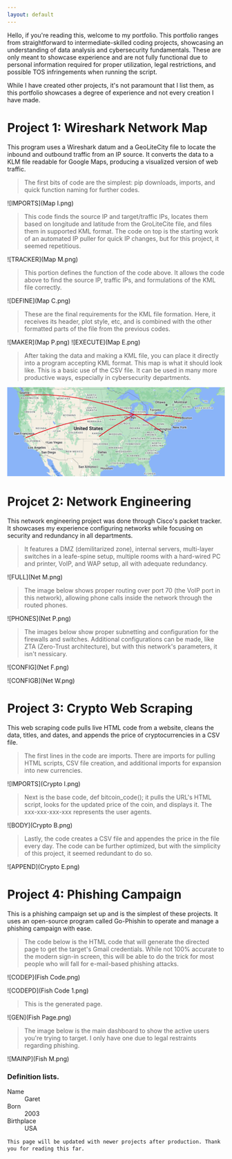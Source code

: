 ```yaml
---
layout: default
---
```


  Hello, if you're reading this, welcome to my portfolio. This portfolio ranges from straightforward to intermediate-skilled coding projects, showcasing an understanding of data analysis and cybersecurity fundamentals. These are only meant to showcase experience and are not fully functional due to personal information required for proper utilization, legal restrictions, and possible TOS infringements when running the script. 

  While I have created other projects, it's not paramount that I list them, as this portfolio showcases a degree of experience and not every creation I have made. 

# Project 1: Wireshark Network Map

  This program uses a Wireshark datum and a GeoLiteCity file to locate the inbound and outbound traffic from an IP source. It converts the data to a KLM file readable for Google Maps, producing a visualized version of web traffic. 

> The first bits of code are the simplest: pip downloads, imports, and quick function naming for further codes. 

![IMPORTS](Map I.png)

> This code finds the source IP and target/traffic IPs, locates them based on longitude and latitude from the GroLiteCite file, and files them in supported KML format. The code on top is the starting work of an automated IP puller for quick IP changes, but for this project, it seemed repetitious.

![TRACKER](Map M.png)

> This portion defines the function of the code above. It allows the code above to find the source IP, traffic IPs, and formulations of the KML file correctly. 

![DEFINE](Map C.png)

> These are the final requirements for the KML file formation. Here, it receives its header, plot style, etc, and is combined with the other formatted parts of the file from the previous codes. 

![MAKER](Map P.png)
![EXECUTE](Map E.png)

> After taking the data and making a KML file, you can place it directly into a program accepting KML format. This map is what it should look like. This is a basic use of the CSV file. It can be used in many more productive ways, especially in cybersecurity departments.

![MAP](Map.png)

# Projcet 2: Network Engineering

  This network engineering project was done through Cisco's packet tracker. It showcases my experience configuring networks while focusing on security and redundancy in all departments. 
  
> It features a DMZ (demilitarized zone), internal servers, multi-layer switches in a leafe-spine setup, multiple rooms with a hard-wired PC and printer, VoIP, and WAP setup, all with adequate redundancy. 

![FULL](Net M.png)

> The image below shows proper routing over port 70 (the VoIP port in this network), allowing phone calls inside the network through the routed phones.

![PHONES](Net P.png)

> The images below show proper subnetting and configuration for the firewalls and switches. Additional configurations can be made, like ZTA (Zero-Trust architecture), but with this network's parameters, it isn't nessicary. 

![CONFIG](Net F.png)

![CONFIGB](Net W.png)

# Project 3: Crypto Web Scraping

  This web scraping code pulls live HTML code from a website, cleans the data, titles, and dates, and appends the price of cryptocurrencies in a CSV file.

> The first lines in the code are imports. There are imports for pulling HTML scripts, CSV file creation, and additional imports for expansion into new currencies.

![IMPORTS](Crypto I.png)

> Next is the base code, def bitcoin_code(); it pulls the URL's HTML script, looks for the updated price of the coin, and displays it. The xxx-xxx-xxx-xxx represents the user agents. 

![BODY](Crypto B.png)

> Lastly, the code creates a CSV file and appendes the price in the file every day. The code can be further optimized, but with the simplicity of this project, it seemed redundant to do so.

![APPEND](Crypto E.png)

# Project 4: Phishing Campaign

This is a phishing campaign set up and is the simplest of these projects. It uses an open-source program called Go-Phishin to operate and manage a phishing campaign with ease.

> The code below is the HTML code that will generate the directed page to get the target's Gmail credentials. While not 100% accurate to the modern sign-in screen, this will be able to do the trick for most people who will fall for e-mail-based phishing attacks. 

![CODEP](Fish Code.png)

![CODEPD](Fish Code 1.png)

> This is the generated page.

![GEN](Fish Page.png)

> The image below is the main dashboard to show the active users you're trying to target. I only have one due to legal restraints regarding phishing.

![MAINP](Fish M.png)

### Definition lists.

<dl>
<dt>Name</dt>
<dd>Garet</dd>
<dt>Born</dt>
<dd>2003</dd>
<dt>Birthplace</dt>
<dd>USA</dd>
</dl>

```
This page will be updated with newer projects after production. Thank you for reading this far.
```
